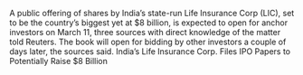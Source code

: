 A public offering of shares by India’s state-run Life Insurance Corp (LIC), set to be the country’s biggest yet at $8 billion, is expected to open for anchor investors on March 11, three sources with direct knowledge of the matter told Reuters.
The book will open for bidding by other investors a couple of days later, the sources said.
India’s Life Insurance Corp. Files IPO Papers to Potentially Raise $8 Billion